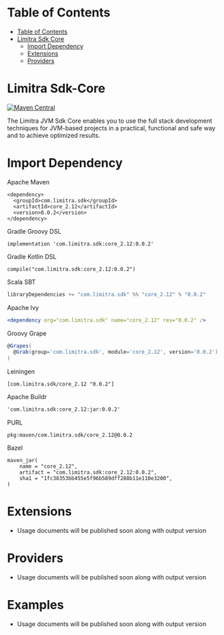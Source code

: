 Table of Contents
=================

- [Table of Contents](#table-of-contents)
- [Limitra Sdk Core](#limitra-sdk-core)
    - [Import Dependency](#import-dependency)
    - [Extensions](#extensions)
    - [Providers](#providers)

Limitra Sdk-Core
=======

[![Maven Central](https://img.shields.io/maven-central/v/com.limitra.sdk/core_2.12.svg?label=Maven%20Central)](https://search.maven.org/search?q=g:%22com.limitra.sdk%22%20AND%20a:%22core_2.12%22)

The Limitra JVM Sdk Core enables you to use the full stack development techniques for JVM-based projects in a practical, functional and safe way and to achieve optimized results. 

Import Dependency
=================

Apache Maven
````Maven
<dependency>
  <groupId>com.limitra.sdk</groupId>
  <artifactId>core_2.12</artifactId>
  <version>0.0.2</version>
</dependency>
````

Gradle Groovy DSL
````Gradle Groovy DSL
implementation 'com.limitra.sdk:core_2.12:0.0.2'
````

Gradle Kotlin DSL
````Gradle Kotlin DSL
compile("com.limitra.sdk:core_2.12:0.0.2")
````

Scala SBT
````Scala SBT
libraryDependencies += "com.limitra.sdk" %% "core_2.12" % "0.0.2"
````

Apache Ivy
````Apache Ivy
<dependency org="com.limitra.sdk" name="core_2.12" rev="0.0.2" />
````

Groovy Grape
````Groovy Grape
@Grapes(
  @Grab(group='com.limitra.sdk', module='core_2.12', version='0.0.2')
)
````

Leiningen
````Leiningen
[com.limitra.sdk/core_2.12 "0.0.2"]
````

Apache Buildr
````Apache Buildr
'com.limitra.sdk:core_2.12:jar:0.0.2'
````

PURL
````PURL
pkg:maven/com.limitra.sdk/core_2.12@0.0.2
````

Bazel
````Bazel
maven_jar(
    name = "core_2.12",
    artifact = "com.limitra.sdk:core_2.12:0.0.2",
    sha1 = "1fc38353bb455e5f96b589dff288b11e110e3200",
)
````

Extensions
==========

* Usage documents will be published soon along with output version

Providers
=========

* Usage documents will be published soon along with output version

Examples
========

* Usage documents will be published soon along with output version
